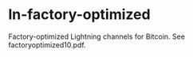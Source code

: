 # ln-factory-optimized
Factory-optimized Lightning channels for Bitcoin.
See factoryoptimized10.pdf.
